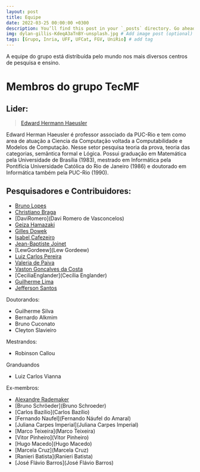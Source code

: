 ```yaml
---
layout: post
title: Equipe
date: 2022-03-25 00:00:00 +0300
description: You’ll find this post in your `_posts` directory. Go ahead and edit it and re-build the site to see your changes. # Add post description (optional)
img: dylan-gillis-KdeqA3aTnBY-unsplash.jpg # Add image post (optional)
tags: [Grupo, Inria, UFF, UFCat, FGV, UniRio] # add tag
---
```


A equipe do grupo está distribuída pelo mundo nos mais diversos centros de pesquisa e ensino.

# Membros do grupo TecMF

## Lider:

 > [Edward Hermann Haeusler](http://www.inf.puc-rio.br/blog/professor/@edward-hermann-haeusler/)

 Edward Herman Haeusler é professor associado da PUC-Rio e tem como area de atuação a Ciencia da Computação voltada a Computabilidade e Modelos de Computação. Nesse setor pesquisa teoria da prova, teoria das
categorias, semântica formal e Lógica. Possui graduação em Matemática pela Universidade de Brasília (1983), mestrado em Informática pela Pontifícia Universidade Católica do Rio de Janeiro (1986) e doutorado em Informática também pela PUC-Rio (1990).

## Pesquisadores e Contribuidores:

 * [Bruno Lopes]([http://www.ic.uff.br/~bruno)
 * [Christiano Braga](http://www.ic.uff.br/~cbraga)
 * [DaviRomero](Davi Romero de Vasconcelos)
 * [Geiza Hamazaki](http://bsi.uniriotec.br/professores/index.html)
 * [Gilles Dowek](https://who.rocq.inria.fr/Gilles.Dowek/)
 * [Isabel Cafezeiro](http://www.ic.uff.br/index.php/pt/pessoas/168-docente?docente=29)
 * [Jean-Baptiste Joinet](http://www-philo.univ-paris1.fr/Joinet/NEW/index.php)
 * [LewGordeew](Lew Gordeew)
 * [Luiz Carlos Pereira](http://www.fil.puc-rio.br/depto_docente.html)
 * [Valeria de Paiva]([http://www.valeriadepaiva.org/)
 * [Vaston Goncalves da Costa](https://sigaa.sistemas.ufcat.edu.br/sigaa/public/docente/portal.jsf?siape=1315553)
 * [CeciliaEnglander](Cecília Englander)
 * [Guilherme Lima](http://www.telemidia.puc-rio.br/~gflima)
 * [Jefferson Santos](jeffsantos.github.io)

Doutorandos:

 * Guilherme Silva
 * Bernardo Alkmim
 * Bruno Cuconato
 * Cleyton Slavieiro

Mestrandos:

 * Robinson Callou

Granduandos
 * Luiz Carlos Vianna 

Ex-membros:

 * [Alexandre Rademaker]([http://arademaker.github.io/)
 * [Bruno Schröeder](Bruno Schroeder)
 * [Carlos Bazílio](Carlos Bazílio)
 * [Fernando Naufel](Fernando Náufel do Amaral)
 * [Juliana Carpes Imperial](Juliana Carpes Imperial)
 * [Marco Teixeira](Marco Teixeira)
 * [Vitor Pinheiro](Vitor Pinheiro)
 * [Hugo Macedo](Hugo Macedo)
 * [Marcela Cruz](Marcela Cruz)
 * [Ranieri Batista](Ranieri Batista)
 * [José Flávio Barros](José Flávio Barros)
